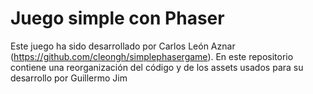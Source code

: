 # Juego simple con Phaser

Este juego ha sido desarrollado por Carlos León Aznar (<https://github.com/cleongh/simplephasergame>). En este repositorio contiene una reorganización del código y de los assets usados para su desarrollo por Guillermo Jim
